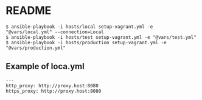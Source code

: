 # README

    $ ansible-playbook -i hosts/local setup-vagrant.yml -e "@vars/local.yml" --connection=Local
    $ ansible-playbook -i hosts/test setup-vagrant.yml -e "@vars/test.yml"
    $ ansible-playbook -i hosts/production setup-vagrant.yml -e "@vars/production.yml"

## Example of loca.yml

    ---
    http_proxy: http://proxy.host:8080
    https_proxy: http://proxy.host:8080